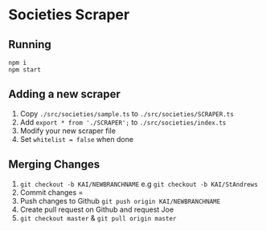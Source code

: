 # Societies Scraper

## Running
```
npm i
npm start
```

## Adding a new scraper
1. Copy `./src/societies/sample.ts` to `./src/societies/SCRAPER.ts`
2. Add `export * from './SCRAPER';` to `./src/societies/index.ts`
3. Modify your new scraper file
4. Set `whitelist = false` when done

## Merging Changes
1. `git checkout -b KAI/NEWBRANCHNAME` e.g `git checkout -b KAI/StAndrews`
2. Commit changes = 
3. Push changes to Github `git push origin KAI/NEWBRANCHNAME` 
4. Create pull request on Github and request Joe
5. `git checkout master` & `git pull origin master`